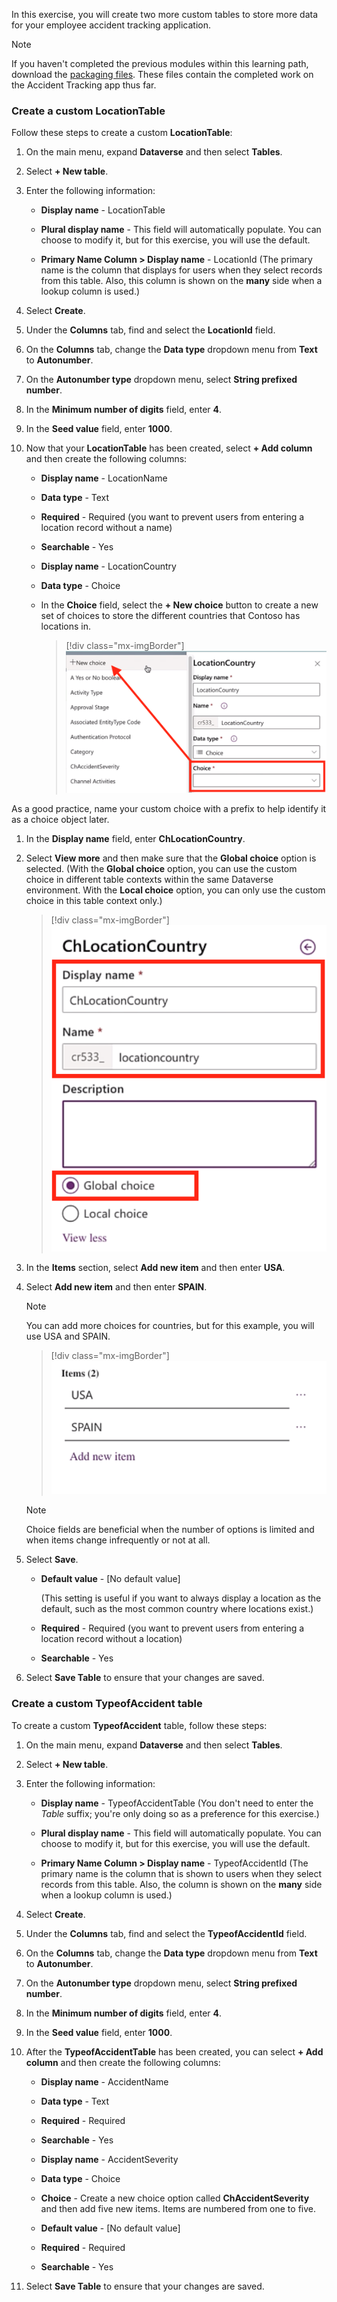 In this exercise, you will create two more custom tables to store more data for your employee accident tracking application.

>[!NOTE]
> If you haven't completed the previous modules within this learning path, download the [packaging files](https://github.com/MicrosoftDocs/mslearn-developer-tools-power-platform/tree/master/power-apps/create-dataverse-table). These files contain the completed work on the Accident Tracking app thus far.

### Create a custom LocationTable

Follow these steps to create a custom **LocationTable**:

1. On the main menu, expand **Dataverse** and then select **Tables**.

1. Select **+ New table**.

1. Enter the following information:

    - **Display name** - LocationTable

    - **Plural display name** - This field will automatically populate. You can choose to modify it, but for this exercise, you will use the default.

    - **Primary Name Column > Display name** - LocationId (The primary name is the column that displays for users when they select records from this table. Also, this column is shown on the **many** side when a lookup column is used.)

1. Select **Create**.

1. Under the **Columns** tab, find and select the **LocationId** field.

1. On the **Columns** tab, change the **Data type** dropdown menu from **Text** to **Autonumber**.

1. On the **Autonumber type** dropdown menu, select **String prefixed number**.

1. In the **Minimum number of digits** field, enter **4**.

1. In the **Seed value** field, enter **1000**.

1. Now that your **LocationTable** has been created, select **+ Add column** and then create the following columns:

    - **Display name** - LocationName

    - **Data type** - Text

    - **Required** - Required (you want to prevent users from entering a location record without a name)

    - **Searchable** - Yes

    - **Display name** - LocationCountry

    - **Data type** - Choice

    - In the **Choice** field, select the **+ New choice** button to create a new set of choices to store the different countries that Contoso has locations in.

        > [!div class="mx-imgBorder"]
        > [![Screenshot of the Choice field and New choice menu option highlighted.](../media/13-new-choice.png)](../media/13-new-choice.png#lightbox)

As a good practice, name your custom choice with a prefix to help identify it as a choice object later.

1. In the **Display name** field, enter **ChLocationCountry**.

1. Select **View more** and then make sure that the **Global choice** option is selected. (With the **Global choice** option, you can use the custom choice in different table contexts within the same Dataverse environment. With the **Local choice** option, you can only use the custom choice in this table context only.)

    > [!div class="mx-imgBorder"]
    > [![Screenshot of ChLocationCountry entered in the Display name field and the Global choice option selected.](../media/14-location-country.png)](../media/14-location-country.png#lightbox)

1. In the **Items** section, select **Add new item** and then enter **USA**.

1. Select **Add new item** and then enter **SPAIN**.

    > [!NOTE]
    > You can add more choices for countries, but for this example, you will use USA and SPAIN.

    > [!div class="mx-imgBorder"]
    > [![Screenshot of USA and Spain options listed as new items.](../media/15-items.png)](../media/15-items.png#lightbox)

    > [!NOTE]
    > Choice fields are beneficial when the number of options is limited and when items change infrequently or not at all.

1. Select **Save**.

    - **Default value** - \[No default value\]

        (This setting is useful if you want to always display a location as the default, such as the most common country where locations exist.)

    - **Required** - Required (you want to prevent users from entering a location record without a location)

    - **Searchable** - Yes

1. Select **Save Table** to ensure that your changes are saved.

### Create a custom TypeofAccident table

To create a custom **TypeofAccident** table, follow these steps:

1. On the main menu, expand **Dataverse** and then select **Tables**.

1. Select **+ New table**.

1. Enter the following information:

    - **Display name** - TypeofAccidentTable (You don't need to enter the *Table* suffix; you're only doing so as a preference for this exercise.)

    - **Plural display name** - This field will automatically populate. You can choose to modify it, but for this exercise, you will use the default.

    - **Primary Name Column > Display name** - TypeofAccidentId (The primary name is the column that is shown to users when they select records from this table. Also, the column is shown on the **many** side when a lookup column is used.)

1. Select **Create**.

1. Under the **Columns** tab, find and select the **TypeofAccidentId** field.

1. On the **Columns** tab, change the **Data type** dropdown menu from **Text** to **Autonumber**.

1. On the **Autonumber type** dropdown menu, select **String prefixed number**.

1. In the **Minimum number of digits** field, enter **4**.

1. In the **Seed value** field, enter **1000**.

1. After the **TypeofAccidentTable** has been created, you can select **+ Add column** and then create the following columns:

    - **Display name** - AccidentName

    - **Data type** - Text

    - **Required** - Required

    - **Searchable** - Yes

    - **Display name** - AccidentSeverity

    - **Data type** - Choice

    - **Choice** - Create a new choice option called **ChAccidentSeverity** and then add five new items. Items are numbered from one to five.

    - **Default value** - \[No default value\]

    - **Required** - Required

    - **Searchable** - Yes

1. Select **Save Table** to ensure that your changes are saved.
